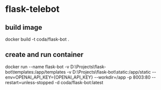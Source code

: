 # flask-telebot

## build image
docker build -t coda/flask-bot .

## create and run container
docker run --name flask-bot -v D:\Projects\flask-bot\templates:/app/templates -v D:\Projects\flask-bot\static:/app/static --env=OPENAI_API_KEY={OPENAI_API_KEY} --workdir=/app -p 8003:80 --restart=unless-stopped -d coda/flask-bot:latest
